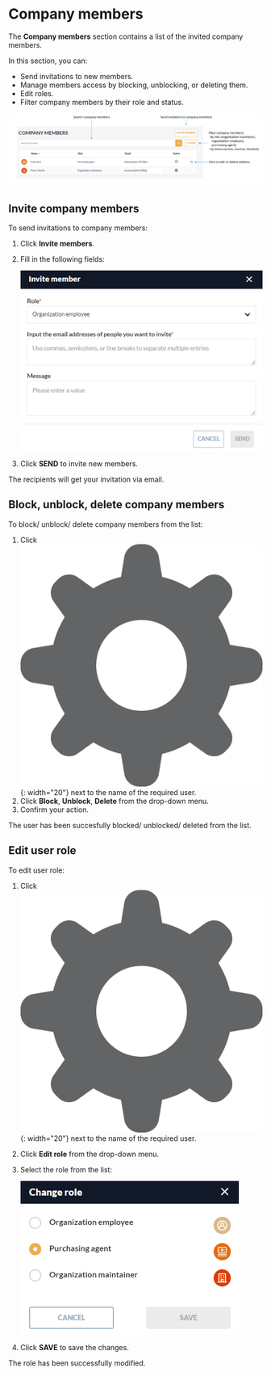 # Company members

The **Company members** section contains a list of the invited company members.

In this section, you can:

* Send invitations to new members.
* Manage members access by blocking, unblocking, or deleting them.
* Edit roles. 
* Filter company members by their role and status.

![Company members](../media/company-members.png)

## Invite company members

To send invitations to company members:

1. Click **Invite members**.
1. Fill in the following fields:

    ![invitation](../media/invite-member.png)

1. Click **SEND** to invite new members.

The recipients will get your invitation via email.

## Block, unblock, delete company members

To block/ unblock/ delete company members from the list:

1. Click ![wheel](../media/settings-wheel.png){: width="20"} next to the name of the required user.
1. Click **Block**, **Unblock**, **Delete** from the drop-down menu.
1. Confirm your action.

The user has been succesfully blocked/ unblocked/ deleted from the list.

## Edit user role

To edit user role:

1. Click ![wheel](../media/settings-wheel.png){: width="20"} next to the name of the required user.
1. Click **Edit role** from the drop-down menu.
1. Select the role from the list:

    ![role](../media/change-role.png)

1. Click **SAVE** to save the changes.

The role has been successfully modified.